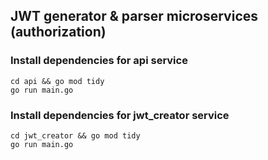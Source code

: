 ## JWT generator & parser microservices (authorization)

### Install dependencies for api service

```shell
cd api && go mod tidy
go run main.go
```

### Install dependencies for jwt_creator service

```shell
cd jwt_creator && go mod tidy
go run main.go
```
